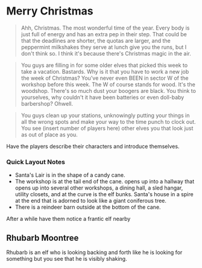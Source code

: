 # Merry Christmas

> Ahh, Christmas. The most wonderful time of the year. Every body is just full of energy and has an extra pep in their step. That could be that the deadlines are shorter, the quotas are larger, and the peppermint milkshakes they serve at lunch give you the runs, but I don't think so. I think it's because there's Christmas magic in the air. 

> You guys are filling in for some older elves that picked this week to take a vacation. Bastards. Why is it that you have to work a new job the week of Christmas? You've never even BEEN in sector W of the workshop before this week. The W of course stands for wood. It's the woodshop. There's so much dust your boogers are black. You think to yourselves, why couldn't it have been batteries or even doll-baby barbershop? Ohwell.

> You guys clean up your stations, unknowingly putting your things in all the wrong spots and make your way to the time punch to clock out. You see (insert number of players here) other elves you that look just as out of place as you.

Have the players describe their characters and introduce themselves. 


### Quick Layout Notes
- Santa's Lair is in the shape of a candy cane.
- The workshop is at the tail end of the cane. opens up into a hallway that opens up into several other workshops, a dining hall, a sled hangar, utility closets, and at the curve is the elf bunks. Santa's house in a spire at the end that is adorned to look like a giant coniferous tree.
- There is a reindeer barn outside at the bottom of the cane.

After a while have them notice a frantic elf nearby

## Rhubarb Moontree

Rhubarb is an elf who is looking backing and forth like he is looking for something but you see that he is visibly shaking.